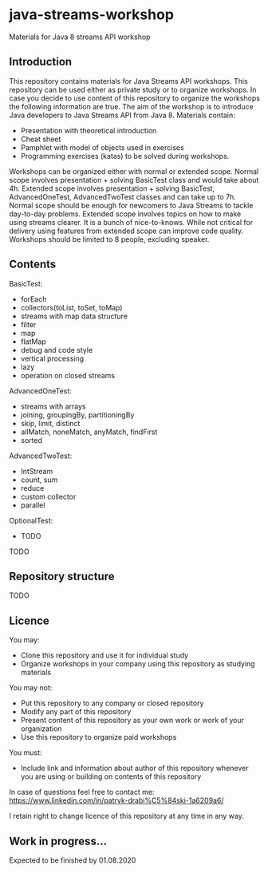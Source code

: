 # java-streams-workshop
Materials for Java 8 streams API workshop

## Introduction

This repository contains materials for Java Streams API workshops. This repository can be used either as private study or to organize workshops. In case you decide to use content of this repository to organize the workshops the following information are true. The aim of the workshop is to introduce Java developers to Java Streams API from Java 8. Materials contain:
 - Presentation with theoretical introduction
 - Cheat sheet
 - Pamphlet with model of objects used in exercises
 - Programming exercises (katas) to be solved during workshops.
 
Workshops can be organized either with normal or extended scope. Normal scope involves presentation + solving BasicTest class and would take about 4h. Extended scope involves presentation + solving BasicTest, AdvancedOneTest, AdvancedTwoTest classes and can take up to 7h. Normal scope should be enough for newcomers to Java Streams to tackle day-to-day problems. Extended scope involves topics on how to make using streams clearer. It is a bunch of nice-to-knows. While not critical for delivery using features from extended scope can improve code quality. Workshops should be limited to 8 people, excluding speaker.

## Contents

BasicTest:
* forEach
* collectors(toList, toSet, toMap)
* streams with map data structure
* filter
* map
* flatMap
* debug and code style
* vertical processing
* lazy
* operation on closed streams

AdvancedOneTest:
* streams with arrays
* joining, groupingBy, partitioningBy
* skip, limit, distinct
* allMatch, noneMatch, anyMatch, findFirst
* sorted

AdvancedTwoTest:
* IntStream
* count, sum
* reduce
* custom collector
* parallel

OptionalTest:
* TODO


TODO

## Repository structure

TODO         

## Licence

You may:
- Clone this repository and use it for individual study
- Organize workshops in your company using this repository as studying materials

You may not:
- Put this repository to any company or closed repository
- Modify any part of this repository
- Present content of this repository as your own work or work of your organization
- Use this repository to organize paid workshops

You must:
- Include link and information about author of this repository whenever you are using or building on contents of this repository

In case of questions feel free to contact me:
https://www.linkedin.com/in/patryk-drabi%C5%84ski-1a6209a6/

I retain right to change licence of this repository at any time in any way.

## Work in progress... ##

Expected to be finished by 01.08.2020
